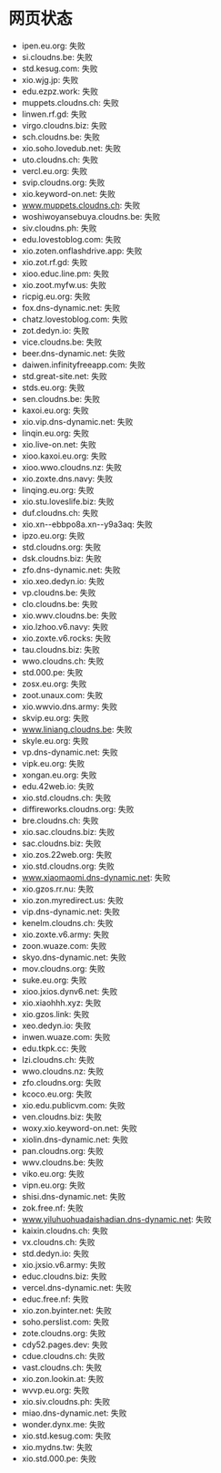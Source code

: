 # 网页状态
- ipen.eu.org: 失败
- si.cloudns.be: 失败
- std.kesug.com: 失败
- xio.wjg.jp: 失败
- edu.ezpz.work: 失败
- muppets.cloudns.ch: 失败
- linwen.rf.gd: 失败
- virgo.cloudns.biz: 失败
- sch.cloudns.be: 失败
- xio.soho.lovedub.net: 失败
- uto.cloudns.ch: 失败
- vercl.eu.org: 失败
- svip.cloudns.org: 失败
- xio.keyword-on.net: 失败
- www.muppets.cloudns.ch: 失败
- woshiwoyansebuya.cloudns.be: 失败
- siv.cloudns.ph: 失败
- edu.lovestoblog.com: 失败
- xio.zoten.onflashdrive.app: 失败
- xio.zot.rf.gd: 失败
- xioo.educ.line.pm: 失败
- xio.zoot.myfw.us: 失败
- ricpig.eu.org: 失败
- fox.dns-dynamic.net: 失败
- chatz.lovestoblog.com: 失败
- zot.dedyn.io: 失败
- vice.cloudns.be: 失败
- beer.dns-dynamic.net: 失败
- daiwen.infinityfreeapp.com: 失败
- std.great-site.net: 失败
- stds.eu.org: 失败
- sen.cloudns.be: 失败
- kaxoi.eu.org: 失败
- xio.vip.dns-dynamic.net: 失败
- linqin.eu.org: 失败
- xio.live-on.net: 失败
- xioo.kaxoi.eu.org: 失败
- xioo.wwo.cloudns.nz: 失败
- xio.zoxte.dns.navy: 失败
- linqing.eu.org: 失败
- xio.stu.loveslife.biz: 失败
- duf.cloudns.ch: 失败
- xio.xn--ebbpo8a.xn--y9a3aq: 失败
- ipzo.eu.org: 失败
- std.cloudns.org: 失败
- dsk.cloudns.biz: 失败
- zfo.dns-dynamic.net: 失败
- xio.xeo.dedyn.io: 失败
- vp.cloudns.be: 失败
- clo.cloudns.be: 失败
- xio.wwv.cloudns.be: 失败
- xio.lzhoo.v6.navy: 失败
- xio.zoxte.v6.rocks: 失败
- tau.cloudns.biz: 失败
- wwo.cloudns.ch: 失败
- std.000.pe: 失败
- zosx.eu.org: 失败
- zoot.unaux.com: 失败
- xio.wwvio.dns.army: 失败
- skvip.eu.org: 失败
- www.liniang.cloudns.be: 失败
- skyle.eu.org: 失败
- vp.dns-dynamic.net: 失败
- vipk.eu.org: 失败
- xongan.eu.org: 失败
- edu.42web.io: 失败
- xio.std.cloudns.ch: 失败
- diffireworks.cloudns.org: 失败
- bre.cloudns.ch: 失败
- xio.sac.cloudns.biz: 失败
- sac.cloudns.biz: 失败
- xio.zos.22web.org: 失败
- xio.std.cloudns.org: 失败
- www.xiaomaomi.dns-dynamic.net: 失败
- xio.gzos.rr.nu: 失败
- xio.zon.myredirect.us: 失败
- vip.dns-dynamic.net: 失败
- kenelm.cloudns.ch: 失败
- xio.zoxte.v6.army: 失败
- zoon.wuaze.com: 失败
- skyo.dns-dynamic.net: 失败
- mov.cloudns.org: 失败
- suke.eu.org: 失败
- xioo.jxios.dynv6.net: 失败
- xio.xiaohhh.xyz: 失败
- xio.gzos.link: 失败
- xeo.dedyn.io: 失败
- inwen.wuaze.com: 失败
- edu.tkpk.cc: 失败
- lzi.cloudns.ch: 失败
- wwo.cloudns.nz: 失败
- zfo.cloudns.org: 失败
- kcoco.eu.org: 失败
- xio.edu.publicvm.com: 失败
- ven.cloudns.biz: 失败
- woxy.xio.keyword-on.net: 失败
- xiolin.dns-dynamic.net: 失败
- pan.cloudns.org: 失败
- wwv.cloudns.be: 失败
- viko.eu.org: 失败
- vipn.eu.org: 失败
- shisi.dns-dynamic.net: 失败
- zok.free.nf: 失败
- www.yiluhuohuadaishadian.dns-dynamic.net: 失败
- kaixin.cloudns.ch: 失败
- vx.cloudns.ch: 失败
- std.dedyn.io: 失败
- xio.jxsio.v6.army: 失败
- educ.cloudns.biz: 失败
- vercel.dns-dynamic.net: 失败
- educ.free.nf: 失败
- xio.zon.byinter.net: 失败
- soho.perslist.com: 失败
- zote.cloudns.org: 失败
- cdy52.pages.dev: 失败
- cdue.cloudns.ch: 失败
- vast.cloudns.ch: 失败
- xio.zon.lookin.at: 失败
- wvvp.eu.org: 失败
- xio.siv.cloudns.ph: 失败
- miao.dns-dynamic.net: 失败
- wonder.dynx.me: 失败
- xio.std.kesug.com: 失败
- xio.mydns.tw: 失败
- xio.std.000.pe: 失败
